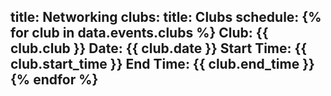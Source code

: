 
title: Networking
clubs:
    title: Clubs
    schedule:
        {% for club in data.events.clubs %}
            Club: {{ club.club }}
            Date: {{ club.date }}
            Start Time: {{ club.start_time }}
            End Time: {{ club.end_time }}
        {% endfor %}
---
